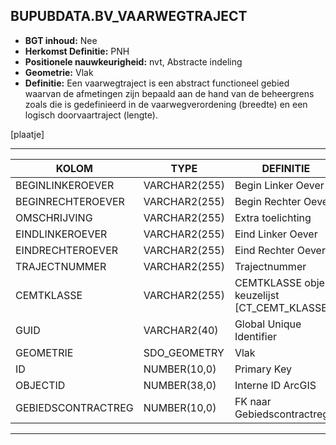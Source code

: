 ﻿## BUPUBDATA.BV_VAARWEGTRAJECT


* __BGT inhoud:__ Nee
* __Herkomst Definitie:__ PNH
* __Positionele nauwkeurigheid:__ nvt, Abstracte indeling
* __Geometrie:__ Vlak
* __Definitie:__
Een vaarwegtraject is een abstract functioneel gebied waarvan
de afmetingen zijn bepaald aan de hand van de beheergrens zoals
die is gedefinieerd in de vaarwegverordening (breedte) en een
logisch doorvaartraject (lengte).


[plaatje]

***

|KOLOM                               |TYPE              |DEFINITIE|
|------                              |----              |-----    |
|BEGINLINKEROEVER                    |VARCHAR2(255)     |Begin Linker Oever|
|BEGINRECHTEROEVER                   |VARCHAR2(255)     |Begin Rechter Oever|
|OMSCHRIJVING                        |VARCHAR2(255)     |Extra toelichting|
|EINDLINKEROEVER                     |VARCHAR2(255)     |Eind Linker Oever|
|EINDRECHTEROEVER                    |VARCHAR2(255)     |Eind Rechter Oever|
|TRAJECTNUMMER                       |VARCHAR2(255)     |Trajectnummer|
|CEMTKLASSE                          |VARCHAR2(255)     |CEMTKLASSE object, keuzelijst [CT_CEMT_KLASSE]|
|GUID                                |VARCHAR2(40)      |Global Unique Identifier|
|GEOMETRIE                           |SDO_GEOMETRY      |Vlak|
|ID                                  |NUMBER(10,0)      |Primary Key|
|OBJECTID                            |NUMBER(38,0)      |Interne ID ArcGIS|
|GEBIEDSCONTRACTREG                    |NUMBER(10,0)    |FK naar Gebiedscontractregio|

***


